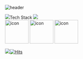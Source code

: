 
![header](https://capsule-render.vercel.app/api?type=waving&color=auto&height=300&section=header&&animation=twinkling&text=안녕하세요%20클라이언트%20개발자%20박시현입니다.&fontSize=30)

<img src="https://img.shields.io/badge/Rotary International-F7A81B?logo=Rotary International">Tech Stack
<img src="https://img.shields.io/badge/Unity-FFFFFF?logo=Unity">   
<img src="https://techstack-generator.vercel.app/csharp-icon.svg" alt="icon" width="78" height="78" />
<img src="https://techstack-generator.vercel.app/github-icon.svg" alt="icon" width="78" height="78" />
<img src="https://techstack-generator.vercel.app/cpp-icon.svg" alt="icon" width="78" height="78" />



<a href="https://parkshuan.tistory.com/"><img src="https://img.shields.io/badge/Tistory-000000?style=flat-square&logo=Tistory&logoColor=white&link=https://parkshuan.tistory.com"/>[![Hits](https://hits.seeyoufarm.com/api/count/incr/badge.svg?url=https%3A%2F%2Fgithub.com%2FPPARKSHAUN&count_bg=%23000000&title_bg=%23000000&icon=github.svg&icon_color=%23FFFFFF&title=hits&edge_flat=false)](https://hits.seeyoufarm.com)
